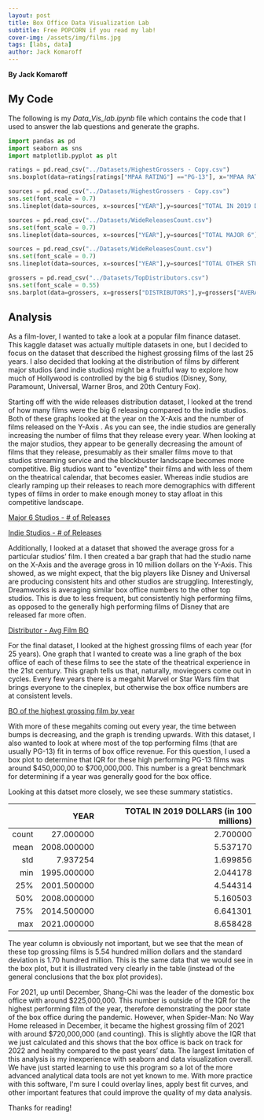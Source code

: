 ```yaml
---
layout: post
title: Box Office Data Visualization Lab
subtitle: Free POPCORN if you read my lab!
cover-img: /assets/img/films.jpg
tags: [labs, data]
author: Jack Komaroff
---
```

**By Jack Komaroff**

## My Code

The following is my *Data_Vis_lab.ipynb* file which contains the code that I used to answer the lab questions and generate the graphs.

```py
import pandas as pd
import seaborn as sns
import matplotlib.pyplot as plt

ratings = pd.read_csv("../Datasets/HighestGrossers - Copy.csv")
sns.boxplot(data=ratings[ratings["MPAA RATING"] =="PG-13"], x="MPAA RATING", y="TOTAL IN 2019 DOLLARS (in 100 millions)", palette="Greens")

sources = pd.read_csv("../Datasets/HighestGrossers - Copy.csv")
sns.set(font_scale = 0.7)
sns.lineplot(data=sources, x=sources["YEAR"],y=sources["TOTAL IN 2019 DOLLARS (in 100 Million $)"],palette="Reds")

sources = pd.read_csv("../Datasets/WideReleasesCount.csv")
sns.set(font_scale = 0.7)
sns.lineplot(data=sources, x=sources["YEAR"],y=sources["TOTAL MAJOR 6"],palette="Reds")

sources = pd.read_csv("../Datasets/WideReleasesCount.csv")
sns.set(font_scale = 0.7)
sns.lineplot(data=sources, x=sources["YEAR"],y=sources["TOTAL OTHER STUDIOS"],palette="Reds")

grossers = pd.read_csv("../Datasets/TopDistributors.csv")
sns.set(font_scale = 0.55)
sns.barplot(data=grossers, x=grossers["DISTRIBUTORS"],y=grossers["AVERAGE GROSS (IN 10 Million $)"])


```
## Analysis

As a film-lover, I wanted to take a look at a popular film finance dataset. This kaggle dataset was actually multiple datasets in one, but I decided to focus on the dataset that described the highest grossing films of the last 25 years. I also decided that looking at the distribution of films by different major studios (and indie studios) might be a fruitful way to explore how much of Hollywood is controlled by the big 6 studios (Disney, Sony, Paramount, Universal, Warner Bros, and 20th Century Fox). 

Starting off with the wide releases distribution dataset, I looked at the trend of how many films were the big 6 releasing compared to the indie studios. Both of these graphs looked at the year on the X-Axis and the number of films released on the Y-Axis .  As you can see, the indie studios are generally increasing the number of films that they release every year. When looking at the major studios, they appear to be generally decreasing the amount of films that they release, presumably as their smaller films move to that studios streaming service and the blockbuster landscape becomes more competitive. Big studios want to "eventize" their films and with less of them on the theatrical calendar, that becomes easier. Whereas indie studios are clearly ramping up their releases to reach more demographics with different types of films in order to make enough money to stay afloat in this competitive landscape. 

[Major 6 Studios - # of Releases](https://drive.google.com/file/d/1clbdifbR3BCEylMLiskZg4mfz8F5qhxr/view?usp=sharing/)

[Indie Studios - # of Releases](https://drive.google.com/file/d/1OV7Y3R83rWadAMnSdQryeuriKiT7KkVc/view?usp=sharing/)

Additionally, I looked at a dataset that showed the average gross for a particular studios’ film. I then created a bar graph that had the studio name on the X-Axis and the average gross in 10 million dollars on the Y-Axis. This showed, as we might expect, that the big players like Disney and Universal are producing consistent hits and other studios are struggling. Interestingly, Dreamworks is averaging similar box office numbers to the other top studios. This is due to less frequent, but consistently high performing films, as opposed to the generally high performing films of Disney that are released far more often.

[Distributor - Avg Film BO](https://drive.google.com/file/d/1qhcg8Y01y1cO9chLV1xkFb2gSBNV10E-/view?usp=sharing/)

For the final dataset, I looked at the highest grossing films of each year (for 25 years). One graph that I wanted to create was a line graph of the box office of each of these films to see the state of the theatrical experience in the 21st century. This graph tells us that, naturally, moviegoers come out in cycles. Every few years there is a megahit Marvel or Star Wars film that brings everyone to the cineplex, but otherwise the box office numbers are at consistent levels.

[BO of the highest grossing film by year](https://drive.google.com/file/d/1fk5EPiYpivyjyI_AMNiH3ZPiAQ6AkZgy/view?usp=sharing/)

With more of these megahits coming out every year, the time between bumps is decreasing, and the graph is trending upwards. 
With this dataset, I also wanted to look at where most of the top performing films (that are usually PG-13) fit in terms of box office revenue. For this question, I used a box plot to determine that IQR for these high performing PG-13 films was around $450,000,00 to $700,000,000. This number is a great benchmark for determining if a year was generally good for the box office. 

<!---![BO of the top grossing films - Box Plot](https://github.com/jkom23/websiteAoD/blob/master/assets/img/boxplot.png?raw=true)-->
<!---![[BO of the top grossing films - Box Plot2]]({{site.baseurl}}/assets/img/boxplot.png)-->

Looking at this datset more closely, we see these summary statistics. 

|       |        YEAR | TOTAL IN 2019 DOLLARS (in 100 millions)|
|------:|------------:|----------------------------------------:|
| count |   27.000000 |                            2.700000|
|  mean | 2008.000000 |                            5.537170|
|   std |    7.937254 |                            1.699856|
|   min | 1995.000000 |                            2.044178|
|   25% | 2001.500000 |                            4.544314|
|   50% | 2008.000000 |                            5.160503|
|   75% | 2014.500000 |                            6.641301|
|   max | 2021.000000 |                            8.658428|

The year column is obviously not important, but we see that the mean of these top grossing films is 5.54 hundred million dollars and the standard deviation is 1.70 hundred million.  This is the same data that we would see in the box plot, but it is illustrated very clearly in the table (instead of the general conclusions that the box plot provides).

For 2021, up until December, Shang-Chi was the leader of the domestic box office with around $225,000,000. This number is outside of the IQR for the highest performing film of the year, therefore demonstrating the poor state of the box office during the pandemic. However, when Spider-Man: No Way Home released in December, it became the highest grossing film of 2021 with around $720,000,000 (and counting). This is slightly above the IQR that we just calculated and this shows that the box office is back on track for 2022 and healthy compared to the past years’ data. 
The largest limitation of this analysis is my inexperience with seaborn and data visualization overall. We have just started learning to use this program so a lot of the more advanced analytical data tools are not yet known to me. With more practice with this software, I'm sure I could overlay lines, apply best fit curves, and other important features that could improve the quality of my data analysis. 

Thanks for reading!
